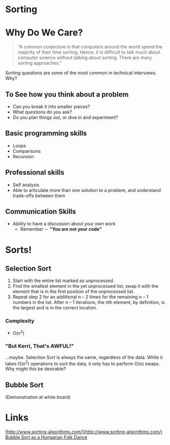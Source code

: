 Sorting
=======

# Why Do We Care?

>“A common conjecture is that computers around the world spend the majority of their time sorting. Hence, it is difficult to talk much about computer science without talking about sorting. There are many sorting approaches.”

Sorting questions are some of the most common in technical interviews. Why?

## To See how you think about a problem 
- Can you break it into smaller pieces?
- What questions do you ask?
- Do you plan things out, or dive in and experiment?

## Basic programming skills
- Loops
- Comparisons
- Recursion

## Professional skills
- Self analysis
- Able to articulate more than one solution to a problem, and understand trade-offs between them

## Communication Skills
- Ability to have a discussion about your own work
    + Remember -- **"You are not your code"**


# Sorts!

## Selection Sort


1. Start with the entire list marked as unprocessed.
1. Find the smallest element in the yet unprocessed list; swap it with the element that is in the first position of the unprocessed list.
1. Repeat step 2 for an additional n – 2 times for the remaining n – 1 numbers in the list. After n – 1 iterations, the nth element, by definition, is the largest and is in the correct location.

### Complexity
+ O(n<sup>2</sup>)

### "But Kerri, That's AWFUL!"

...maybe. Selection Sort is always the same, regardless of the data. While it takes O(n<sup>2</sup>) operations to sort the data, it only has to perform O(n) swaps. Why might this be desirable?

## Bubble Sort

(Demonstration at white board)

# Links
[http://www.sorting-algorithms.com/](http://www.sorting-algorithms.com/)
[Bubble Sort as a Hungarian Folk Dance](http://www.youtube.com/watch?v=lyZQPjUT5B4)